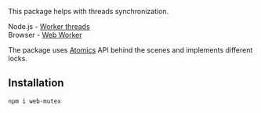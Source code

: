 This package helps with threads synchronization.<br/>

Node.js - [Worker threads](https://nodejs.org/api/worker_threads.html)<br/>
Browser - [Web Worker](https://developer.mozilla.org/en-US/docs/Web/API/Web_Workers_API/Using_web_workers)

The package uses [Atomics](https://developer.mozilla.org/en-US/docs/Web/JavaScript/Reference/Global_Objects/Atomics) API behind the scenes and implements different locks.

## Installation

```
npm i web-mutex
```
